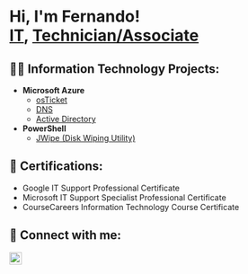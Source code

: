 <h1>Hi, I'm Fernando! <br/><a href="https://github.com/ftapia916">IT</a>, <a href="https://www.linkedin.com/in/fernando-tapiarios-a63aa5335/">Technician/Associate</a>

<h2>👨‍💻 Information Technology Projects:</h2>

- <b>Microsoft Azure</b>
  - [osTicket](https://github.com/ftapia916/osTicketLab/tree/main) <b><i></b></i>
  - [DNS](https://github.com/ftapia916/DNSLab/tree/main)
  - [Active Directory](https://github.com/ftapia916/ActiveDirectory) 
- <b>PowerShell</b>
  - [JWipe (Disk Wiping Utility)](https://github.com/ftapia916/Jwipe.Pwrshell)

<h2>📰 Certifications:</h2>

 - Google IT Support Professional Certificate</b>
 - Microsoft IT Support Specialist Professional Certificate
 - CourseCareers Information Technology Course Certificate

<h2> 🤳 Connect with me:</h2>

[<img align="left" alt="JoshMadakor | LinkedIn" width="22px" src="https://cdn.jsdelivr.net/npm/simple-icons@v3/icons/linkedin.svg" />][linkedin]


[linkedin]: https://www.linkedin.com/in/fernando-tapia-rios-a63aa5335//

